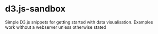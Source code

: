# d3.js-sandbox

Simple D3.js snippets for getting started with data visualisation.
Examples work without a webserver unless otherwise stated
